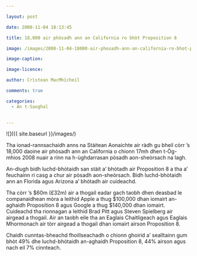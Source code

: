 ```yaml
---

layout: post

date: 2008-11-04 18:13:45

title: 18,000 air phòsadh ann an California ro bhòt Proposition 8

image: /images/2008-11-04-18000-air-phosadh-ann-an-california-ro-bhot-proposition-8.jpg

image-caption:

image-licence:

author: Crìstean MacMhìcheil

comments: true

categories:
  - An t-Saoghal
  

---
```


![]({{ site.baseurl }}/images/)

Tha ionad-rannsachaidh anns na Stàitean Aonaichte air ràdh gu bheil còrr &#8217;s 18,000 daoine air phòsadh ann an California o chionn 17mh dhen t-Òg-mhios 2008 nuair a rinn na h-ùghdarrasan pòsadh aon-sheòrsach na lagh.

<!--more-->

An-diugh bidh luchd-bhòtaidh san stàit a&#8217; bhòtadh air Proposition 8 a tha a&#8217; feuchainn ri casg a chur air pòsadh aon-sheòrsach. Bidh luchd-bhòtaidh ann an Florida agus Arizona a&#8217; bhòtadh air cuideachd.

Tha còrr &#8217;s $60m (£32m) air a thogail eadar gach taobh dhen deasbad le companaidhean mòra a leithid Apple a thug $100,000 dhan iomairt an-aghaidh Proposition 8 agus Google a thug $140,000 dhan iomairt. Cuideachd tha rionnagan a leithid Brad Pitt agus Steven Spielberg air airgead a thogail. Air an taobh eile tha an Eaglais Chaitligeach agus Eaglais Mhormonach air tòrr airgead a thogail dhan iomairt airson Proposition 8.

Chaidh cunntas-bheachd fhoillseachadh o chionn ghoirid a&#8217; sealltainn gum bhòt 49% dhe luchd-bhòtaidh an-aghaidh Proposition 8, 44% airson agus nach eil 7% cinnteach.
